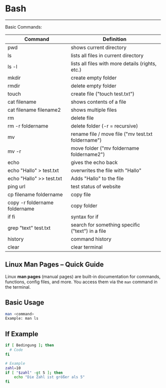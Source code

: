 # Bash
-----------------------------
Basic Commands:

| Command                       | Definition                                         |
|-------------------------------|----------------------------------------------------|
| pwd                           | shows current directory                            |
| ls                            | lists all files in current directory               |
| ls -l                         | lists all files with more details (rights, etc.)   |
| mkdir                         | create empty folder                                |
| rmdir                         | delete empty folder                                |
| touch                         | create file ("touch test.txt")                     |
| cat filename                  | shows contents of a file                           |
| cat filename filename2        | shows multiple files                               |
| rm                            | delete file                                        |
| rm -r foldername              | delete folder (-r = recursive)                     |
| mv                            | rename file / move file ("mv test.txt foldername") |
| mv -r                         | move folder ("mv foldername foldername2")          |
| echo                          | gives the echo back                                |
| echo "Hallo" > test.txt       | overwrites the file with "Hallo"                   |
| echo "Hallo" >> test.txt      | Adds "Hallo" to the file                           |
| ping url                      | test status of website                             |
| cp filename foldername        | copy file                                          |
| copy -r foldername foldername | copy folder                                        |
| if fi                         | syntax for if                                      |
| grep "text" test.txt          | search for something specific ("text") in a file   |
| history                       | command history                                    |
| clear                         | clear terminal                                     |

## Linux Man Pages – Quick Guide

Linux **man pages** (manual pages) are built-in documentation for commands, functions, config files, and more. You access them via the `man` command in the terminal.

## Basic Usage
```bash
man <command>
Example: man ls
```

## If Example
```bash
if [ Bedingung ]; then
  # Code 
fi

# Example
zahl=10
if [ "$zahl" -gt 5 ]; then
    echo "Die Zahl ist größer als 5"
fi
```